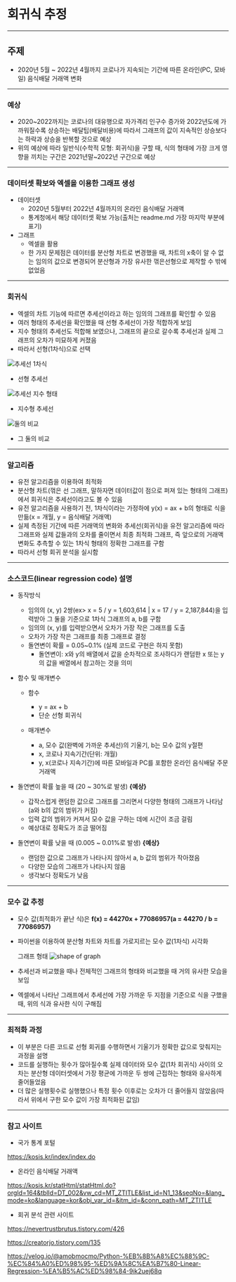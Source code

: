 # 회귀식 추정
___

## 주제
* 2020년 5월 ~ 2022년 4월까지 코로나가 지속되는 기간에 따른 온라인(PC, 모바일) 음식배달 거래액 변화  

___

### 예상
* 2020~2022까지는 코로나의 대유행으로 자가격리 인구수 증가와 2022년도에 가까워질수록 상승하는 배달팁(배달비용)에 따라서 그래프의 값이 지속적인 상승보다는 하락과 상승을 반복할 것으로 예상  
* 위의 예상에 따라 일반식(수학적 모형: 회귀식)을 구할 때, 식의 형태에 가장 크게 영향을 끼치는 구간은 2021년말~2022년 구간으로 예상  

___

### 데이터셋 확보와 엑셀을 이용한 그래프 생성
* 데이터셋
    - 2020년 5월부터 2022년 4월까지의 온라인 음식배달 거래액  
    - 통계청에서 해당 데이터셋 확보 가능(출처는 readme.md 가장 마지막 부분에 표기)  
* 그래프
    - 엑셀을 활용  
    - 한 가지 문제점은 데이터를 분산형 차트로 변경했을 때, 차트의 x축이 알 수 없는 임의의 값으로 변경되어 분산형과 가장 유사한 꺾은선형으로 제작할 수 밖에 없었음  
___

### 회귀식  
* 엑셀의 차트 기능에 따르면 추세선이라고 하는 임의의 그래프를 확인할 수 있음
* 여러 형태의 추세선을 확인했을 때 선형 추세선이 가장 적합하게 보임
* 지수 형태의 추세선도 적합해 보였으나, 그래프의 끝으로 갈수록 추세선과 실제 그래프의 오차가 미묘하게 커졌음
* 따라서 선형(1차식)으로 선택


![추세선 1차식](https://postfiles.pstatic.net/MjAyMjA2MTBfMjcz/MDAxNjU0ODUwNzg2MDI0._B8trKNL31SCYPCARQ2xJcCzsfgzAJiclEU6diTF5qog.97Wzkd76A5eeUJPXAGfi59O-bVJ205_XQ14AQtsDuY8g.PNG.jinha081131/%EA%B7%B8%EB%9E%98%ED%94%84_new.png?type=w966)

* 선형 추세선

![추세선 지수 형태](https://postfiles.pstatic.net/MjAyMjA2MTBfMjkx/MDAxNjU0ODUwNzg4ODA2.IUikl2EXOmqf56oLaElfiJ8X02Da1dy8C_gfe12FEwwg.tEcBBAXpAqdLTxRmztRTuKSQURrab25QikmNmCUrwGQg.PNG.jinha081131/%EA%B7%B8%EB%9E%98%ED%94%84_%EC%A7%80%EC%88%98%ED%98%95_new.png?type=w966)

* 지수형 추세선

![둘의 비교](https://postfiles.pstatic.net/MjAyMjA2MTBfMjgw/MDAxNjU0ODUwNzk2MjQy._ZAKhr7W0hARF-TJtFXLFLatpj21VofXoNATOTs4Vg0g.LPcNQxEumYz726t5l1i0JfvxgzKG4JciVJMaBj26aSYg.PNG.jinha081131/%EA%B7%B8%EB%9E%98%ED%94%84_%EC%A7%80%EC%88%98%ED%98%95_%EC%84%A0%ED%98%95.png?type=w966)

* 그 둘의 비교


___

### 알고리즘
* 유전 알고리즘을 이용하여 최적화  
* 분산형 차트(꺾은 선 그래프, 말하자면 데이터값이 점으로 퍼져 있는 형태의 그래프)에서 회귀식은 추세선이라고도 볼 수 있음  
* 유전 알고리즘을 사용하기 전, 1차식이라는 가정하에 y(x) = ax + b의 형태로 식을 만듦(x = 개월, y = 음식배달 거래액)  
* 실제 측정된 기간에 따른 거래액의 변화와 추세선(회귀식)을 유전 알고리즘에 따라 그래프와 실제 값들과의 오차를 줄이면서 최종 최적화 그래프, 즉 앞으로의 거래액 변화도 추측할 수 있는 1차식 형태의 정확한 그래프를 구함  
* 따라서 선형 회귀 분석을 실시함

___

### 소스코드(linear regression code) 설명
* 동작방식
    - 임의의 (x, y) 2쌍(ex> x = 5 / y = 1,603,614 | x = 17 / y = 2,187,844)을 입력받아 그 둘을 기준으로 1차식 그래프의 a, b를 구함
    - 임의의 (x, y)를 입력받으면서 오차가 가장 작은 그래프를 도출
    - 오차가 가장 작은 그래프를 최종 그래프로 결정  
    - 돌연변이 확률 = 0.05~0.1% (실제 코드로 구현은 하지 못함)
        - 돌연변이: x와 y의 배열에서 값을 순차적으로 조사하다가 랜덤한 x 또는 y의 값을 배열에서 참고하는 것을 의미


* 함수 및 매개변수
    - 함수
        - y = ax + b  
        - 단순 선형 회귀식  

    - 매개변수
        - a, 모수 값(완벽에 가까운 추세선)의 기울기, b는 모수 값의 y절편  
        - x, 코로나 지속기간(단위: 개월)  
        - y, x(코로나 지속기간)에 따른 모바일과 PC를 포함한 온라인 음식배달 주문 거래액  


* 돌연변이 확률 높을 때 (20 ~ 30%로 발생) **{예상}**
    - 갑작스럽게 랜덤한 값으로 그래프를 그리면서 다양한 형태의 그래프가 나타남(a와 b의 값의 범위가 커짐)
    - 입력 값의 범위가 커져서 모수 값을 구하는 데에 시간이 조금 걸림
    - 예상대로 정확도가 조금 떨어짐  


* 돌연변이 확률 낮을 때 (0.005 ~ 0.01%로 발생) **{예상}**
    - 랜덤한 값으로 그래프가 나타나지 않아서 a, b 값의 범위가 작아졌음
    - 다양한 모습의 그래프가 나타나지 않음
    - 생각보다 정확도가 낮음

___

### 모수 값 추정
* 모수 값(최적화가 끝난 식)은 **f(x) = 44270x + 77086957(a = 44270 / b = 77086957)**
* 파이썬을 이용하여 분산형 차트와 차트를 가로지르는 모수 값(1차식) 시각화


     그래프 형태
![shape of graph](https://postfiles.pstatic.net/MjAyMjA2MTVfNjMg/MDAxNjU1MzAxMjMyMTEy.g8nzhOgJJUNlEg3_5nGh8gnB_4kwUYCFS8wqL3aU5sgg.THmGxN_wSBJ6AKyiQsbukxMz7GGboxliZPt60AwrYLAg.PNG.jinha081131/%ED%8C%8C%EC%9D%B4%EC%8D%AC_%EC%BD%94%EB%93%9C%EB%A1%9C_%EC%8B%A4%ED%96%89%ED%95%9C_%EC%8B%A4%EC%A0%9C_%EB%AA%A8%EC%88%98_%EA%B0%92_%EA%B7%B8%EB%9E%98%ED%94%84.png?type=w966)


* 추세선과 비교했을 때나 전체적인 그래프의 형태와 비교했을 때 거의 유사한 모습을 보임
* 엑셀에서 나타난 그래프에서 추세선에 가장 가까운 두 지점을 기준으로 식을 구했을 때, 위의 식과 유사한 식이 구해짐

___

### 최적화 과정
* 이 부분은 다른 코드로 선형 회귀를 수행하면서 기울기가 정확한 값으로 맞춰지는 과정을 설명
* 코드를 실행하는 횟수가 많아질수록 실제 데이터와 모수 값(1차 회귀식) 사이의 오차는 분산형 데이터셋에서 가장 평균에 가까운 두 쌍에 근접하는 형태와 유사하게 줄어들었음
* 더 많은 실행횟수로 실행했으나 특정 횟수 이후로는 오차가 더 줄어들지 않았음(따라서 위에서 구한 모수 값이 가장 최적화된 값임)  

___

### 참고 사이트
* 국가 통계 포털  


<https://kosis.kr/index/index.do>  
  
  
* 온라인 음식배달 거래액  


<https://kosis.kr/statHtml/statHtml.do?orgId=164&tblId=DT_002&vw_cd=MT_ZTITLE&list_id=N1_13&seqNo=&lang_mode=ko&language=kor&obj_var_id=&itm_id=&conn_path=MT_ZTITLE>  
  
  
* 회귀 분석 관련 사이트  


<https://nevertrustbrutus.tistory.com/426>  
  
  
<https://creatorjo.tistory.com/135>  

  
  
<https://velog.io/@amobmocmo/Python-%EB%8B%A8%EC%88%9C-%EC%84%A0%ED%98%95-%ED%9A%8C%EA%B7%80-Linear-Regression-%EA%B5%AC%ED%98%84-9ik2uej68q>  

  
